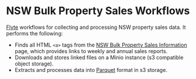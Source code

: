 # NSW Bulk Property Sales Workflows

[Flyte](https://flyte.org) workflows for collecting and processing NSW property sales data. It performs the following:

- Finds all HTML `<a>` tags from the [NSW Bulk Property Sales Information](https://valuation.property.nsw.gov.au/embed/propertySalesInformation) page, which provides links to weekly and annual sales reports.
- Downloads and stores linked files on a Minio instance (s3 compatible object storage).
- Extracts and processes data into [Parquet](https://parquet.apache.org) format in s3 storage.

